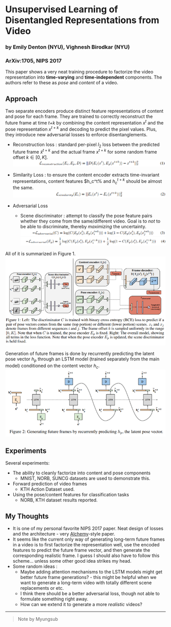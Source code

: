 # Unsupervised Learning of Disentangled Representations from Video
### by Emily Denton (NYU), Vighnesh Birodkar (NYU)
### ArXiv:1705, NIPS 2017

This paper shows a very neat training procedure to factorize the video representation into **time-varying** and **time-independent** components. The authors refer to these as *pose* and *content* of a video.


## Approach

Two separate encoders produce distinct feature representations of content and pose for each frame. They are trained to correctly reconstruct the future frame at time *t+k* by combining the content representation $x^t$ and the pose representation $x^{t+k}$ and decoding to predict the pixel values. Plus, they introduce new adversarial losses to enforce disentanglements.

* Reconstruction loss : standard per-pixel $l_2$ loss between the predicted future frame $\tilde{x}^{t+k}$ and the actual frame $x^{t+k}$ for some random frame offset $k \in [0, K]$.
![recon_loss](../img/unsupervised-learning-disentangled-representations-from-video/recon_loss.png)

* Similarity Loss : to ensure the content encoder extracts time-invariant representations, content features $h_c^t% and $h_c^{t+k}$ should be almost the same.
![similarity_loss](../img/unsupervised-learning-disentangled-representations-from-video/similarity_loss.png)

* Adversarial Loss
  * Scene discriminator : attempt to classify the pose feature pairs whether they come from the same/different video. Goal is to *not* to be able to discriminate, thereby *maximizing* the uncertainty.
  ![adversarial_loss_1](../img/unsupervised-learning-disentangled-representations-from-video/adversarial_loss_1.png)
  ![adversarial_loss_2](../img/unsupervised-learning-disentangled-representations-from-video/adversarial_loss_2.png)

All of it is summarized in Figure 1.
![fig1](../img/unsupervised-learning-disentangled-representations-from-video/fig1.png)

Generation of future frames is done by recurrently predicting the latent pose vector $h_p$ through an LSTM model (trained separately from the main model) conditioned on the content vector $h_c$.
![fig2](../img/unsupervised-learning-disentangled-representations-from-video/fig2.png)


## Experiments

Several experiments:
* The ability to cleanly factorize into content and pose components
  * MNIST, NORB, SUNCG datasets are used to demonstrate this.
* Forward prediction of video frames
  * KTH Action Dataset used.
* Using the pose/content features for classification tasks
  * NORB, KTH dataset results reported.


## My Thoughts

* It is one of my personal favorite NIPS 2017 paper. Neat design of losses and the architecture - very [Alchemy](https://www.youtube.com/watch?v=Qi1Yry33TQE)-style paper.
* It seems like the current only way of generating long-term future frames in a video is to first factorize the representation well, use the encoded features to predict the future frame vector, and then generate the corresponding realistic frame. I guess I should also have to follow this scheme... unless some other good idea strikes my head.
* Some random ideas :
  * Maybe adding attention mechanisms to the LSTM models might get better future frame generations? - this might be helpful when we want to generate a long-term video with totally different scene replacements or etc.
  * I think there should be a better adversarial loss, though not able to formulate something right away.
  * How can we extend it to generate a more *realistic* videos?

---
> Note by Myungsub